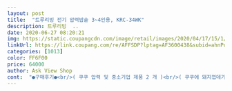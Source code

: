 ```yaml
---
layout: post 
title:  "트루리빙 전기 압력밥솥 3~4인용, KRC-34WK" 
description: 트루리빙  ..
date: 2020-06-27 08:20:21 
img: https://static.coupangcdn.com/image/retail/images/2020/04/17/15/1/e641609a-e39e-4f5a-b04f-64add115ccda.jpg 
linkUrl: https://link.coupang.com/re/AFFSDP?lptag=AF3600438&subid=ahnPublicAsk&pageKey=1195266967&itemId=2178259670&vendorItemId=70566547866&traceid=V0-113-0756ff2a377fec86 
categories: [1013] 
color: FF6F00 
price: 64000 
author: Ask View Shop 
cont:  "●구매후기●<br/>( 쿠쿠 압력 및 중소기업 제품 2 개 )<br/>( 쿠쿠에 돼지껍데기 각종 야채랑 간장넣고 했다가<br/>10년 전에 쿠커가 유행한 적 있는데<br/>12분 후, 밥이 다 되었으면 삐삐삐<br/> - 하는데<br/>1인.<br/>2인 가족에게는 이 제품 강력추천하고<br/>22곡 잡곡을 새로사서 잡곡만으로 밥을 하는 중인데<br/>2공기 반정도 나오구요.<br/><br/>4인이상 가족도 쿠커로 쓰시면 굉장히 편하실꺼예요.<br/><br/>LG나 Samsung의 대기업  제품이 아니라서 주저되시는 분이 있겠지만 요즈음은 중소기업제품도 가격대비 가성비가 아주 좋으네요.<br/> 환불밑 반품규정도 확실하니 걱정하실 필요가 없습니다.<br/><br/> 추가리뷰 2020 2 11<br/> 추가리뷰 2020 2 17<br/>☞ 구매동기<br/>☞ 디자인<br/>☞ 분리기능이 있어서 세척이 너무 쉬워요<br/>☞ 압력밥솥의 장점을 모두 가진 전기압력밥솥<br/>ㅠㅠ<br/><br/>가족들에게 좋은 식단을 준비해주는 것이상으로 중요한 일이 어디 있겠나요?  맛있는 음식 준비해서 잘챙겨주려고요.<br/><br/>간편한 기능과 세척이 편리한 장점이 있었어요.<br/><br/>감사합니다.<br/><br/>갑자기 나오는 뜨거운 물이 좀 튈 수 있으니 주의해야합니다.<br/><br/>거의 15만원대 로 만만치 않은 가격이어서<br/>건강하세요♡♡♡♡♡<br/>건강한 식단으로 준비해 줄 수 있겠어요.<br/><br/>고민하지 않으셔도 된다고 이야기해드리고 싶어요!!<br/>고소한 밥을 원한다면 <강>으로 조절하면<br/>구독과 좋아요 는 제게 큰 힘이 됩니다.<br/><br/>구성품은♡<br/>그 중에서 이 제품이 여러방면에서 가장 좋아요!!!<br/>그때그때 갓지은 밥으로 맛있게 만들려면  조금씩 해서<br/>그래서 둘 다 되는 재품을 찾고 있었어요<br/>근데 오랫동안 삶아야하는 것들은 밥솥에 넣어두면 진짜 진짜 좋거든요?! 불조절이나 눌을 걱정 필요없이 버튼 누르고 할일 하면 돼요.<br/> 재가 어렸을 때 엄마아빠 바빠서 주부처럼 살아가지고 20대 초반에 터득했어요.<br/><br/>기름기가 지대로 김빠지는곳 까자 차서 결국 버렸아요 )<br/>기름때가 들어가서 씻을 수가 없거나 하더라고요<br/>기사편집했으니 잘 읽어보시기 바랍니다... <br/><br/>기호라는것은 딱히 정의를 하지 못하는것이고<br/>남은밥 처리하려고 먹다가 이빨 나가는줄... <br/>.<br/><br/>남편과 저만 집에서 밥을 먹게되니<br/>내솥을 한번 오일로 닦아줬어요.<br/><br/>너무 쉽고 야들 야들  맛있게됐지만<br/>다시 넣어두고 큰 밥솥이지만 압력밥솥 밥이 맛있기에<br/>단점은?<br/>더구나 뚜껑이 분리되어 그릇을 닦기도 좋고 위생적으로 사용할 수 있겠어요... <br/><br/>돌려쓰는 방식엔 익숙하지 않으신 분들은<br/>동그란 밥솥만 보다가 다른 원통형 디자인을 보니 트렌디해빈거 같아요<br/>뒤에 물받이는 사용시 끼워줘야해요.<br/><br/>드실때 증기배출 버튼 꾸욱 눌러서<br/>따로 소분해서 냉동 보관 해두고<br/>따로 할일이 종종 있는데 유용하게 잘 쓸 것 같아요.<br/><br/>때마침 인터넷 기사에 밥솥 비교연구기사가 떠서<br/>뚜껑분리기능으로 세척시 편리하다는 것도 있어요.<br/><br/>뜨거운 증기물이 튀어서 깜짝 놀랬어요.<br/><br/>막상 밥 해보니 되긴하네요ㅎ<br/>망설이던 차에 이런 제품을 알게되어 무척 반가웠고요.<br/><br/>먹어야겠다 생각하던차에 이 밥솥을 구매했어요.<br/>.<br/><br/>명기되어 있습니다만<br/>몇 년간 너무 바빠서 배달의 민족에 의지하다가<br/>몇번 만지작 해보면 고구마나 계란 쪄먹을때도<br/>모양도 아담싸이즈.<br/> 기능도 절대 떨어지지 않아요.<br/><br/>못먹을 정도는 아니었거든요.<br/><br/>무엇보다 밥과 쿠커가 동시에 되서 좋습니다!!!<br/>바로 한 밥 그날 다 못먹을 것 같으면<br/>바쁜 워킹맘들이나 싱글직장인들에게 정말 유용하실꺼예요.<br/><br/>밥 맛이 떨어지는 건 사실이에요ㅎ<br/>밥 버튼 누르고 단계선택에서 <약>으로,<br/>밥 풀때 내솥이 고정되지 않아<br/>밥도 취향이 있듯이 부드러운 밥을 원한다면<br/>밥맛만 좋아도 반찬 두서너가지로 든든하게 잘 준비할 수 있으니 가족들 평소 식사준비는 이 밥솥에 맡겨놓으면 걱정없이<br/>밥맛이 좋아서 전체적으로 만족스러웠고,<br/>밥솥만 쓰신 분들은 분리되는 밥솥이 황당하실수도 있을 꺼 같아요 다른 분 리뷰에 불편해하시더라고요.<br/> 근데 저는 초등학생 때부터 압력밥솥을 써와서 원래 압력밥솥은 분리형이라서 익숙합니다.<br/> 오히려 저는 압력밥솥인대 시간맞춰 불 끄러 갈 필요없이 전기압력밥솥이라서 대 환영 입니다<br/>밥솥의  쿠커 기능을 최대한 활용하시면<br/>밥알이 말라 거의 화석화가 되어가더라구요.<br/><br/>밥을 한다면 기본적으로 밥 버튼 하나만 누르면<br/>밥을 해서 조그만 통에 소분해 냉동실로 보내야 합니다... <br/><br/>밥이 너어어어어어어무 맛있게 잘 돼요!!!<br/>보온 면에서는 꽝입니다.<br/><br/>보온기능은 볶음밥용 밥 먹는것 아닌 이상<br/>보온은 2시간 정도 추천하는 듯 하지만<br/>보온은 하지마세요... <br/>.<br/><br/>불조절 실패할 일 없어서 좋은 것 같아요.<br/><br/>비싼 가격의ㅈ밥솥과 밥맛과는 아무런 상관이 없다고 합니다.<br/><br/>사용방법은♡<br/>사용전에♡<br/>살짝 찰기있는 맛있는 밥이 되었어요.<br/><br/>새로 산 곡물믹스가 배달와서 곡물배합 비율을 보려고 상세페이지랑 리뷰를 보다가 알게 된 사실은 전에도 사서 실패한 맛없는 애더라고요.<br/>(  2년 정도 지나서 몰랐어요 ) 그래서 어쩌나해서 고민하다가 그때의 대응책처럼 맛난 애랑 좀 섞어서 밥을 했는데 너무 맛있게 되서 내가 믹스배합을 잘했구나 싶었는데 나중에 그 곡물만으로 밥을 했더니 그것도 맛있어서 밥통 탓인가 하고 있어요.<br/> 전에 샀을때 실패작은 그 곡물 혹은 쌀이랑 혼합했을따 되게 맛이 없어서 버릴까 했었거든요.<br/><br/>서로 밥취향이 달라서, 남편밥 내밥<br/>세제로 한번 닦고! 사용 전 세척은 필수<br/>소형 밥솥을 구매하려고 써치하시는 분이라면<br/>스텐리스라 연마제가 좀 묻어나오기 때문에<br/>씹기 어려운 현미나 귀리가 고소하게 변해버려요.<br/><br/>아이들이 집을 하나둘 떠나게 되어<br/>안그러심 저같이 될것입니다... <br/><br/>암튼 맛있게 먹게 해줘서 고마워요!!!<br/>압력밥솥, 전기코드, 계량컵, 밥주걱, 사용설명서.<br/><br/>압력밥솥이 매우 친근한데 이 제품은 그 장점이 모두 있어요<br/>압력밥솥이다 보니 밥이 윤기돌고 맛있게 잘 되서 좋고요.<br/><br/>압력솥에다 하는 밥이랑 별 차이 없네요?ㅎ<br/>앞으로도 잘 쓸 것 같아요^^<br/>어떤 밥솥이든 오랜기간 보온하면<br/>엄마 오시기전에 밥만 먼저 해놓고 엄마 기다린적 많아서<br/>엄마들 좋아하는 쿠쿠도 써봤고 저렴한 중소기업제품중에 쿠커랑 밥솥되는 재품도 써봤었는데  저는 밥솥에 재료넣고 예약버튼 눌러서 스피디하게 요리 활용 잘 하거든요.<br/><br/>엄청 간단했어요.<br/><br/>예약기능도 있지만 밥은 바로바로 하는게 좋기에<br/>예전에 쓰던 압력밥솥에 밥을 하니<br/>오히려 전기압력밥솥이다보니<br/>완전좋아요... <br/>.<br/><br/>요 부분은 첨에 살짝 눌렀더니<br/>요건 담번에 시도해봐야겠어요<br/>요리 국물이 기체상태로라도 들어가서 냄새가 안 빠지거나<br/>원래 버튼하나만 누르면 되는 원터치 방식은 아니라서<br/>원래 사용을 잘 안하는데요,<br/>유용하게 쓸 것 같습니다.<br/><br/>유튜버들의 단골 멘트를  저도 한번 써봤네요... <br/>ㅎㅎㅎ<br/>이게 34인용인지 의심이 되었지만?<br/>이렇개 분리되면 밥통이여도 쿠커여도 너무 너무 세척이 용이해서 진짜 좋은 거 같아요.<br/><br/>이제는 1인가구 가 점점 늘어나는 추세이니 수요는 폭발적으로 증가할 거라고 봅니다... <br/><br/>일단 조리시간도 매우 짧고 밥이든 요리든 같은 재료여도 더 맛이나요.<br/> 그리고 요리라면 짧은 시간안에 픅 익혀 즙니다.<br/><br/>읽어보니 유익했어요.<br/><br/>읽어주셔서 감사합니다.<br/><br/>자연히 자꾸 남게 됩니다... <br/>.<br/><br/>작은 전기밥솥에 밥은 압력기능이 없어서 밥맛이 현저히 떨어져<br/>잘 돌아가는 점입니다ㅎ<br/>잘 안쓸 듯 합니다.<br/><br/>잡곡밥 드시면 너무 너무 좋아요<br/>잡곡밥 천재 밥솥입니다.<br/> 최근에 밥솥 구매하고 그동안 선물 받거나 사은픔 받았던 퀴노아.<br/> 귀리.<br/>검정쌀 등등에<br/>잡굑밥은 보온해두면  아이나 노인분들이 드시기 좋은 고소한 상태가 되고 쌀밥은 건조돼서 딱딱해지니까 먹을 만큼만 하시고 냉동해두시는게 좋을 꺼 같아요.<br/><br/>재료 다 넣고 예약해두면 끝이고 찌개류는 전날 세팅해놓고 보온해두면 다음날 정말 맛이 진하게 들어있거든요!!<br/>저 핑크 엄청 싫어하거든요.<br/> 블랙 화이트 이런거만 좋아하는데 이거 디자인 참 예뻐서 봐주기로 했어요.<br/> 예쁜 라이트 핑크인데 무광이라서 고오급 스럽고 65000원이라기엔 158000원이라는 다른 판매 가격이 맞겠다 싶어요.<br/> 쿠쿠도 소형도 비싸거든요 개보다 안 좋은 점이 하나 도 없고 장점이 더 많아요.<br/><br/>저는 압력솥에 먹는 밥을 참 좋아하기에<br/>저는 어렸을 때 엄마가 전기밥솥대신에 압력밥솥쓰셔서<br/>저는 흰쌀 2컵 가득에 물 2까지 붓고 표준 돌렸더니<br/>전기밥솥을 쿠커로 쓰면 밥솥안쪽에 ( 김나오는쪽) 에<br/>절대 Never!!!!!<br/>정리♡<br/>조금 호불호가 갈릴 듯 해요.<br/><br/>조작방법도 단순하고 밥도 잘지어집니다.<br/><br/>주말이어서 하루지난 후 밥솥의 밥을 보니<br/>죽이랑 국 기능은 아직 사용 안해봤지만<br/>증기를 다 뺀 후, 돌려열어주면 됩니다.<br/><br/>증기배출할땐 물이 튈 수 있으니 조심해야 하는 점<br/>지금까지 이런 소형 밥솥 3개 째 써봤는데요<br/>지인들에게 강력 추천할 예정입니다.<br/><br/>진짜.<br/>맛있게 잘 돼요 !! 짧은 시간에 푹 익어요!!!<br/>짧은 시간동안 찰지개 푹 익으면서 다른 분 리뷰 처럼 가장 최적의 맛의 상태로 바꿔주는거 같아요 잡곡만 넣은밥에 찹쌀만 추가하면 찰지게 밥을 먹을 수 있을 꺼 같아요<br/>첨 받아봤을땐 생각보다 작아보여서<br/>최근에 즉석밥부터해서 조금씩 집밥먹기 시작했어요.<br/><br/>추가후기 올려봅니다.<br/><br/>취향에 따라 맛있는 밥이 되요.<br/><br/>콤팩트한게 생각보다 제 기능을 잘하네요ㅋ<br/>쿠쿠에서 나온 작은 압력밥솥을 알아보았지만<br/>큰밥솥을 사용하고 있었거든요.<br/><br/>큰압력솥에서 보온해두면 상태가 안좋아지는데<br/>키친타올에 오일 조금 뭍혀서 닦고<br/>특히 결론부분을 자세히 읽어보시면 도움이 될것입니다<br/>특히 아이 이유식 준비할때나 자취용도로 굿<br/>핑쿠핑쿠한 디자인이 넘 이쁘네여!<br/>한 5초정도 있다가 알아서 시작됩니다.<br/><br/>한 번은 물에 불랄 사간이 없어서 그냥 밥을 했어요.<br/> 보온으로 오래두면 또 더 푹 익는 느낌이길래요.<br/> 근데 안 불리고 22곡을 넣고 이것 저것 더 넣었는데 불린 거 처럼 밥이 돼서 신기했어요.<br/><br/>햇반처럼 데워먹는게 더 좋더라고요.<br/><br/>현미 100% 랑 퀴노아랑 귀리랑 밥 지었는데<br/>호불호는 갈릴듯 합니다.<br/><br/>흠... <br/>.<br/> 설명서에 보온은 3시간 이상 4시간 이내로 하라고<br/>" 
---
```

